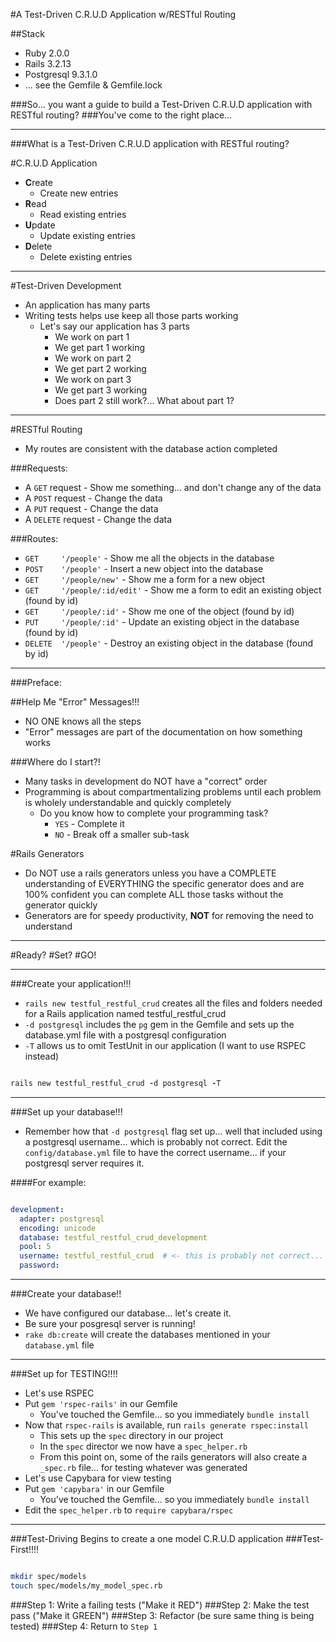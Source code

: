 #A Test-Driven C.R.U.D Application w/RESTful Routing

##Stack
- Ruby 2.0.0
- Rails 3.2.13
- Postgresql 9.3.1.0
- ... see the Gemfile & Gemfile.lock


###So... you want a guide to build a Test-Driven C.R.U.D application with RESTful routing?
###You've come to the right place...

---

###What is a Test-Driven C.R.U.D application with RESTful routing?

#C.R.U.D Application
- **C**reate
  - Create new entries
- **R**ead
  - Read existing entries
- **U**pdate
  - Update existing entries
- **D**elete
  - Delete existing entries


---


#Test-Driven Development
- An application has many parts
- Writing tests helps use keep all those parts working
  - Let's say our application has 3 parts
    - We work on part 1
    - We get part 1 working
    - We work on part 2
    - We get part 2 working
    - We work on part 3
    - We get part 3 working
    - Does part 2 still work?... What about part 1?


---

#RESTful Routing
- My routes are consistent with the database action completed

###Requests:
- A `GET` request - Show me something... and don't change any of the data
- A `POST` request - Change the data
- A `PUT` request - Change the data
- A `DELETE` request - Change the data

###Routes:
- `GET     '/people'`          - Show me all the objects in the database
- `POST    '/people'`          - Insert a new object into the database
- `GET     '/people/new'`      - Show me a form for a new object
- `GET     '/people/:id/edit'` - Show me a form to edit an existing object (found by id)
- `GET     '/people/:id'`      - Show me one of the object (found by id)
- `PUT     '/people/:id'`      - Update an existing object in the database (found by id)
- `DELETE  '/people'`          - Destroy an existing object in the database (found by id)

---


###Preface:


##Help Me "Error" Messages!!!
- NO ONE knows all the steps
- "Error" messages are part of the documentation on how something works

###Where do I start?!
- Many tasks in development do NOT have a "correct" order 
- Programming is about compartmentalizing problems until each problem is wholely understandable and quickly completely
  - Do you know how to complete your programming task?
    - `YES` - Complete it
    - `NO`  - Break off a smaller sub-task
 
#Rails Generators
- Do NOT use a rails generators unless you have a COMPLETE understanding of EVERYTHING the specific generator does and are 100% confident you can complete ALL those tasks without the generator quickly
- Generators are for speedy productivity, **NOT** for removing the need to understand


---

#Ready?
#Set?
#GO!


---


###Create your application!!!
- `rails new testful_restful_crud` creates all the files and folders needed for a Rails application named testful_restful_crud
- `-d postgresql` includes the `pg` gem in the Gemfile and sets up the database.yml file with a postgresql configuration
- `-T` allows us to omit TestUnit in our application (I want to use RSPEC instead)


```ruby

rails new testful_restful_crud -d postgresql -T

```


---


###Set up your database!!!
- Remember how that `-d postgresql` flag set up... well that included using a postgresql username... which is probably not correct.  Edit the `config/database.yml` file to have the correct username... if your postgresql server requires it.  


####For example:

```yml

development:
  adapter: postgresql
  encoding: unicode
  database: testful_restful_crud_development
  pool: 5
  username: testful_restful_crud  # <- this is probably not correct... Change it to your username if needed.  (In this demo, I just remove the username and password because my system does not require it)
  password:

```

---


###Create your database!!
- We have configured our database... let's create it.
- Be sure your posgresql server is running!
- `rake db:create` will create the databases mentioned in your `database.yml` file



---

###Set up for TESTING!!!!
- Let's use RSPEC
- Put `gem 'rspec-rails'` in our Gemfile
  - You've touched the Gemfile... so you immediately `bundle install`
- Now that `rspec-rails` is available, run `rails generate rspec:install`
  - This sets up the `spec` directory in our project
  - In the `spec` director we now have a `spec_helper.rb`
  - From this point on, some of the rails generators will also create a `_spec.rb` file... for testing whatever was generated
- Let's use Capybara for view testing
- Put `gem 'capybara'` in our Gemfile
  - You've touched the Gemfile... so you immediately `bundle install`
- Edit the `spec_helper.rb` to `require capybara/rspec`


---


###Test-Driving Begins to create a one model C.R.U.D application
###Test-First!!!!

```bash

mkdir spec/models
touch spec/models/my_model_spec.rb

```

###Step 1: Write a failing tests ("Make it RED")
###Step 2: Make the test pass ("Make it GREEN")
###Step 3: Refactor (be sure same thing is being tested)
###Step 4: Return to `Step 1`

